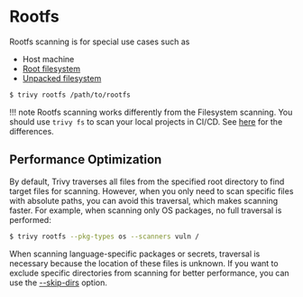 # Rootfs
Rootfs scanning is for special use cases such as

- Host machine
- [Root filesystem](../advanced/container/embed-in-dockerfile.md)
- [Unpacked filesystem](../advanced/container/unpacked-filesystem.md)
 
```bash
$ trivy rootfs /path/to/rootfs
```

!!! note
    Rootfs scanning works differently from the Filesystem scanning.
    You should use `trivy fs` to scan your local projects in CI/CD.
    See [here](../scanner/vulnerability.md) for the differences.

## Performance Optimization

By default, Trivy traverses all files from the specified root directory to find target files for scanning.
However, when you only need to scan specific files with absolute paths, you can avoid this traversal, which makes scanning faster.
For example, when scanning only OS packages, no full traversal is performed:

```bash
$ trivy rootfs --pkg-types os --scanners vuln /
```

When scanning language-specific packages or secrets, traversal is necessary because the location of these files is unknown.
If you want to exclude specific directories from scanning for better performance, you can use the [--skip-dirs](../configuration/skipping.md) option.
